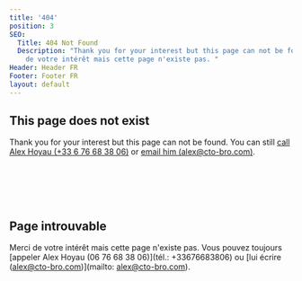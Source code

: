 ```yaml
---
title: '404'
position: 3
SEO:
  Title: 404 Not Found
  Description: "Thank you for your interest but this page can not be found. \nMerci
    de votre intérêt mais cette page n'existe pas. "
Header: Header FR
Footer: Footer FR
layout: default
---
```


## This page does not exist

Thank you for your interest but this page can not be found. You can still [call Alex Hoyau (+33 6 76 68 38 06)](tel:+33676683806) or [email him (alex@cto-bro.com)](mailto:alex@cto-bro.com).

<br><br><br><br>


## Page introuvable


Merci de votre intérêt mais cette page n'existe pas. Vous pouvez toujours [appeler Alex Hoyau (06 76 68 38 06)](tél.: +33676683806) ou [lui écrire (alex@cto-bro.com)](mailto: alex@cto-bro.com).

<br><br><br><br>


